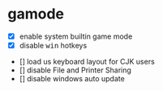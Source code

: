 # gamode  

- [x] enable system builtin game mode  
- [x] disable <kbd>win</kbd> hotkeys  
- [] load us keyboard layout for CJK users  
- [] disable File and Printer Sharing  
- [] disable windows auto update  